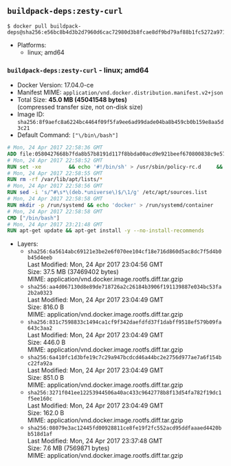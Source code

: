 ## `buildpack-deps:zesty-curl`

```console
$ docker pull buildpack-deps@sha256:e56bc8b4d3b2d7960d6cac72980d3b8fcae8df9bd79af88b1fc5272a97106fa2
```

-	Platforms:
	-	linux; amd64

### `buildpack-deps:zesty-curl` - linux; amd64

-	Docker Version: 17.04.0-ce
-	Manifest MIME: `application/vnd.docker.distribution.manifest.v2+json`
-	Total Size: **45.0 MB (45041548 bytes)**  
	(compressed transfer size, not on-disk size)
-	Image ID: `sha256:8f9aefc8a6224bc4464f09f5fa9ee6ad99dade04ba8b459cb0b159e8aa5d3c21`
-	Default Command: `["\/bin\/bash"]`

```dockerfile
# Mon, 24 Apr 2017 22:58:36 GMT
ADD file:0580427668b7fda8b57b8191d117f8bbda00acd9e921beef670800838c9e57c1 in / 
# Mon, 24 Apr 2017 22:58:52 GMT
RUN set -xe 		&& echo '#!/bin/sh' > /usr/sbin/policy-rc.d 	&& echo 'exit 101' >> /usr/sbin/policy-rc.d 	&& chmod +x /usr/sbin/policy-rc.d 		&& dpkg-divert --local --rename --add /sbin/initctl 	&& cp -a /usr/sbin/policy-rc.d /sbin/initctl 	&& sed -i 's/^exit.*/exit 0/' /sbin/initctl 		&& echo 'force-unsafe-io' > /etc/dpkg/dpkg.cfg.d/docker-apt-speedup 		&& echo 'DPkg::Post-Invoke { "rm -f /var/cache/apt/archives/*.deb /var/cache/apt/archives/partial/*.deb /var/cache/apt/*.bin || true"; };' > /etc/apt/apt.conf.d/docker-clean 	&& echo 'APT::Update::Post-Invoke { "rm -f /var/cache/apt/archives/*.deb /var/cache/apt/archives/partial/*.deb /var/cache/apt/*.bin || true"; };' >> /etc/apt/apt.conf.d/docker-clean 	&& echo 'Dir::Cache::pkgcache ""; Dir::Cache::srcpkgcache "";' >> /etc/apt/apt.conf.d/docker-clean 		&& echo 'Acquire::Languages "none";' > /etc/apt/apt.conf.d/docker-no-languages 		&& echo 'Acquire::GzipIndexes "true"; Acquire::CompressionTypes::Order:: "gz";' > /etc/apt/apt.conf.d/docker-gzip-indexes 		&& echo 'Apt::AutoRemove::SuggestsImportant "false";' > /etc/apt/apt.conf.d/docker-autoremove-suggests
# Mon, 24 Apr 2017 22:58:55 GMT
RUN rm -rf /var/lib/apt/lists/*
# Mon, 24 Apr 2017 22:58:56 GMT
RUN sed -i 's/^#\s*\(deb.*universe\)$/\1/g' /etc/apt/sources.list
# Mon, 24 Apr 2017 22:58:58 GMT
RUN mkdir -p /run/systemd && echo 'docker' > /run/systemd/container
# Mon, 24 Apr 2017 22:58:58 GMT
CMD ["/bin/bash"]
# Mon, 24 Apr 2017 23:21:48 GMT
RUN apt-get update && apt-get install -y --no-install-recommends 		ca-certificates 		curl 		wget 	&& rm -rf /var/lib/apt/lists/*
```

-	Layers:
	-	`sha256:6a5614abc69121e3be2e6f070ee104cf18e716d860d5ac8dc7f5d4b0b45d4eeb`  
		Last Modified: Mon, 24 Apr 2017 23:04:56 GMT  
		Size: 37.5 MB (37469402 bytes)  
		MIME: application/vnd.docker.image.rootfs.diff.tar.gzip
	-	`sha256:aa4d067130d8e89de718726a2c26184b3906f191139887e034bc53fa2b2a0323`  
		Last Modified: Mon, 24 Apr 2017 23:04:49 GMT  
		Size: 816.0 B  
		MIME: application/vnd.docker.image.rootfs.diff.tar.gzip
	-	`sha256:831c7598833c1494ca1cf9f342daefdfd37f1dabff9518ef579b09fa643c3aa2`  
		Last Modified: Mon, 24 Apr 2017 23:04:49 GMT  
		Size: 446.0 B  
		MIME: application/vnd.docker.image.rootfs.diff.tar.gzip
	-	`sha256:6a410fc1d3bfe19c7c29a947bcdcd46a44bc2e2756d977ae7a6f154bc22fa92a`  
		Last Modified: Mon, 24 Apr 2017 23:04:49 GMT  
		Size: 851.0 B  
		MIME: application/vnd.docker.image.rootfs.diff.tar.gzip
	-	`sha256:3271f041ee12253944506a40ac433c9642778b8f13d54fa782f19dc1f5ee160c`  
		Last Modified: Mon, 24 Apr 2017 23:04:49 GMT  
		Size: 162.0 B  
		MIME: application/vnd.docker.image.rootfs.diff.tar.gzip
	-	`sha256:08079e3ac12445fd00928811ce8fe19f2fc552acd95ddfaaaed4420bb518d1af`  
		Last Modified: Mon, 24 Apr 2017 23:37:48 GMT  
		Size: 7.6 MB (7569871 bytes)  
		MIME: application/vnd.docker.image.rootfs.diff.tar.gzip
